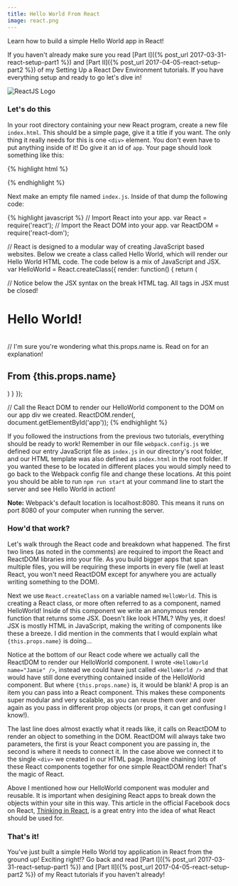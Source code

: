 ```yaml
---
title: Hello World From React
image: react.png
---
```


Learn how to build a simple Hello World app in React!

If you haven't already make sure you read [Part I]({% post_url 2017-03-31-react-setup-part1 %}) and [Part II]({% post_url 2017-04-05-react-setup-part2 %}) of my Setting Up a React Dev Environment tutorials. If you have everything setup and ready to go let's dive in!

<div class="img-container"><img src="{{ "/assets/preview_images/reactjshw.jpg" | relative_url }}" alt="ReactJS Logo" class="article-image"></div>

### Let's do this

In your root directory containing your new React program, create a new file `index.html`. This should be a simple page, give it a title if you want. The only thing it really needs for this is one `<div>` element. You don't even have to put anything inside of it! Do give it an id of `app`. Your page should look something like this:

{% highlight html %}
<!DOCTYPE html>
<html lang="en">
<head>
  <title>Hello World from React!</title>
</head>
<body>
  <!-- Our empty div! React will work it's magic here. -->
  <div id="app"></div>

</body>
</html>
{% endhighlight %}

Next make an empty file named `index.js`. Inside of that dump the following code:

{% highlight javascript %}
// Import React into your app.
var React = require('react');
// Import the React DOM into your app.
var ReactDOM = require('react-dom');

// React is designed to a modular way of creating JavaScript based websites. Below we create a class called Hello World, which will render our Hello World HTML code. The code below is a mix of JavaScript and JSX.
var HelloWorld = React.createClass({
  render: function() {
    return (
      <div>
        // Notice below the JSX syntax on the break HTML tag. All tags in JSX must be closed!
        <h1>Hello World!</h1><br />
        // I'm sure you're wondering what this.props.name is. Read on for an explanation!
        <h2>From {this.props.name}</h2>
      </div>
    )
  }
});

// Call the React DOM to render our HelloWorld component to the DOM on our app div we created.
ReactDOM.render(<HelloWorld name="Jamie" />, document.getElementById('app'));
{% endhighlight %}

If you followed the instructions from the previous two tutorials, everything should be ready to work! Remember in our file `webpack.config.js` we defined our entry JavaScript file as `index.js` in our directory's root folder, and our HTML template was also defined as `index.html` in the root folder. If you wanted these to be located in different places you would simply need to go back to the Webpack config file and change these locations. At this point you should be able to run `npm run start` at your command line to start the server and see Hello World in action!

<div class="note_box"><strong>Note:</strong> Webpack's default location is localhost:8080. This means it runs on port 8080 of your computer when running the server.</div>

### How'd that work?

Let's walk through the React code and breakdown what happened. The first two lines (as noted in the comments) are required to import the React and ReactDOM libraries into your file. As you build bigger apps that span multiple files, you will be requiring these imports in every file (well at least React, you won't need ReactDOM except for anywhere you are actually writing something to the DOM). 

Next we use `React.createClass` on a variable named `HelloWorld`. This is creating a React class, or more often referred to as a component, named HelloWorld! Inside of this component we write an anonymous render function that returns some JSX. Doesn't like look HTML? Why yes, it does! JSX is mostly HTML in JavaScript, making the writing of components like these a breeze. I did mention in the comments that I would explain what `{this.props.name}` is doing...

Notice at the bottom of our React code where we actually call the ReactDOM to render our HelloWorld component. I wrote `<HelloWorld name="Jamie" />`, instead we could have just called `<HelloWorld />` and that would have still done everything contained inside of the HelloWorld component. But where `{this.props.name}` is, it would be blank! A prop is an item you can pass into a React component. This makes these components super modular and very scalable, as you can reuse them over and over again as you pass in different prop objects (or props, it can get confusing I know!).

The last line does almost exactly what it reads like, it calls on ReactDOM to render an object to something in the DOM. ReactDOM will always take two parameters, the first is your React component you are passing in, the second is where it needs to connect it. In the case above we connect it to the single `<div>` we created in our HTML page. Imagine chaining lots of these React components together for one simple ReactDOM render! That's the magic of React.

Above I mentioned how our HelloWorld component was moduler and reusable. It is important when desigining React apps to break down the objects within your site in this way. This article in the official Facebook docs on React, <a href="https://facebook.github.io/react/docs/thinking-in-react.html" target="_blank">Thinking in React</a>, is a great entry into the idea of what React should be used for.

### That's it!

You've just built a simple Hello World toy application in React from the ground up! Exciting right!? Go back and read [Part I]({% post_url 2017-03-31-react-setup-part1 %}) and [Part II]({% post_url 2017-04-05-react-setup-part2 %}) of my React tutorials if you haven't already!